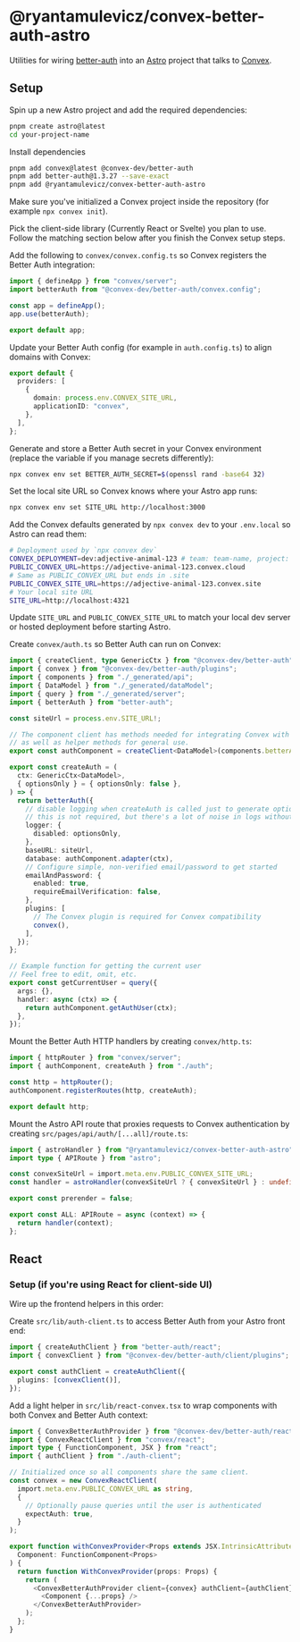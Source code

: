 # @ryantamulevicz/convex-better-auth-astro

Utilities for wiring [better-auth](https://github.com/better-auth/better-auth) into an [Astro](https://astro.build/) project that talks to [Convex](https://convex.dev/).

## Setup

Spin up a new Astro project and add the required dependencies:

```bash
pnpm create astro@latest
cd your-project-name
```
Install dependencies
```bash
pnpm add convex@latest @convex-dev/better-auth
pnpm add better-auth@1.3.27 --save-exact
pnpm add @ryantamulevicz/convex-better-auth-astro
```

Make sure you've initialized a Convex project inside the repository (for example `npx convex init`).

Pick the client-side library (Currently React or Svelte) you plan to use. Follow the matching section below after you finish the Convex setup steps.

Add the following to `convex/convex.config.ts` so Convex registers the Better Auth integration:

```ts
import { defineApp } from "convex/server";
import betterAuth from "@convex-dev/better-auth/convex.config";

const app = defineApp();
app.use(betterAuth);

export default app;
```

Update your Better Auth config (for example in `auth.config.ts`) to align domains with Convex:

```ts
export default {
  providers: [
    {
      domain: process.env.CONVEX_SITE_URL,
      applicationID: "convex",
    },
  ],
};
```

Generate and store a Better Auth secret in your Convex environment (replace the variable if you manage secrets differently):

```bash
npx convex env set BETTER_AUTH_SECRET=$(openssl rand -base64 32)
```

Set the local site URL so Convex knows where your Astro app runs:

```bash
npx convex env set SITE_URL http://localhost:3000
```

Add the Convex defaults generated by `npx convex dev` to your `.env.local` so Astro can read them:

```bash
# Deployment used by `npx convex dev`
CONVEX_DEPLOYMENT=dev:adjective-animal-123 # team: team-name, project: project-name
PUBLIC_CONVEX_URL=https://adjective-animal-123.convex.cloud
# Same as PUBLIC_CONVEX_URL but ends in .site
PUBLIC_CONVEX_SITE_URL=https://adjective-animal-123.convex.site
# Your local site URL
SITE_URL=http://localhost:4321
```

Update `SITE_URL` and `PUBLIC_CONVEX_SITE_URL` to match your local dev server or hosted deployment before starting Astro.

Create `convex/auth.ts` so Better Auth can run on Convex:

```ts
import { createClient, type GenericCtx } from "@convex-dev/better-auth";
import { convex } from "@convex-dev/better-auth/plugins";
import { components } from "./_generated/api";
import { DataModel } from "./_generated/dataModel";
import { query } from "./_generated/server";
import { betterAuth } from "better-auth";

const siteUrl = process.env.SITE_URL!;

// The component client has methods needed for integrating Convex with Better Auth,
// as well as helper methods for general use.
export const authComponent = createClient<DataModel>(components.betterAuth);

export const createAuth = (
  ctx: GenericCtx<DataModel>,
  { optionsOnly } = { optionsOnly: false },
) => {
  return betterAuth({
    // disable logging when createAuth is called just to generate options.
    // this is not required, but there's a lot of noise in logs without it.
    logger: {
      disabled: optionsOnly,
    },
    baseURL: siteUrl,
    database: authComponent.adapter(ctx),
    // Configure simple, non-verified email/password to get started
    emailAndPassword: {
      enabled: true,
      requireEmailVerification: false,
    },
    plugins: [
      // The Convex plugin is required for Convex compatibility
      convex(),
    ],
  });
};

// Example function for getting the current user
// Feel free to edit, omit, etc.
export const getCurrentUser = query({
  args: {},
  handler: async (ctx) => {
    return authComponent.getAuthUser(ctx);
  },
});
```

Mount the Better Auth HTTP handlers by creating `convex/http.ts`:

```ts
import { httpRouter } from "convex/server";
import { authComponent, createAuth } from "./auth";

const http = httpRouter();
authComponent.registerRoutes(http, createAuth);

export default http;
```
Mount the Astro API route that proxies requests to Convex authentication by creating `src/pages/api/auth/[...all]/route.ts`:

```ts
import { astroHandler } from "@ryantamulevicz/convex-better-auth-astro";
import type { APIRoute } from "astro";

const convexSiteUrl = import.meta.env.PUBLIC_CONVEX_SITE_URL;
const handler = astroHandler(convexSiteUrl ? { convexSiteUrl } : undefined);

export const prerender = false;

export const ALL: APIRoute = async (context) => {
  return handler(context);
};
```

## React

### Setup (if you're using React for client-side UI)

Wire up the frontend helpers in this order:

Create `src/lib/auth-client.ts` to access Better Auth from your Astro front end:

```ts
import { createAuthClient } from "better-auth/react";
import { convexClient } from "@convex-dev/better-auth/client/plugins";

export const authClient = createAuthClient({
  plugins: [convexClient()],
});
```

Add a light helper in `src/lib/react-convex.tsx` to wrap components with both Convex and Better Auth context:

```ts
import { ConvexBetterAuthProvider } from "@convex-dev/better-auth/react";
import { ConvexReactClient } from "convex/react";
import type { FunctionComponent, JSX } from "react";
import { authClient } from "./auth-client";

// Initialized once so all components share the same client.
const convex = new ConvexReactClient(
  import.meta.env.PUBLIC_CONVEX_URL as string,
  {
    // Optionally pause queries until the user is authenticated
    expectAuth: true,
  }
);

export function withConvexProvider<Props extends JSX.IntrinsicAttributes>(
  Component: FunctionComponent<Props>
) {
  return function WithConvexProvider(props: Props) {
    return (
      <ConvexBetterAuthProvider client={convex} authClient={authClient}>
        <Component {...props} />
      </ConvexBetterAuthProvider>
    );
  };
}
```
